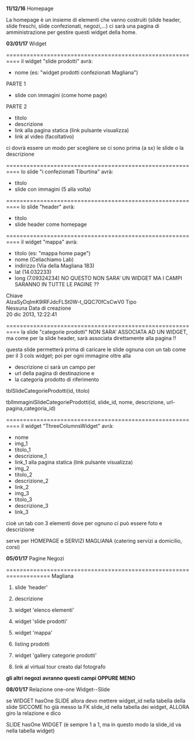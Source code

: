 
**11/12/16** Homepage

La homepage è un insieme di elementi che vanno costruiti (slide header, slide freschi, slide confezionati, negozi,...)
ci sarà una pagina di amministrazione per gestire questi widget della home.


**03/01/17** Widget


==========================================================
il widget "slide prodotti" avrà:

- nome (es: "widget prodotti confezionati Magliana")

PARTE 1
- slide con immagini (come home page)

PARTE 2
- titolo
- descrizione
- link alla pagina statica (link pulsante visualizza)
- link al video (facoltativo)

ci dovrà essere un modo per scegliere se ci sono prima (a sx) le slide o la descrizione

==========================================================
lo slide "i confezionati Tiburtina" avrà:

- titolo
- slide con immagini (5 alla volta)




==========================================================
lo slide "header" avrà:

- titolo
- slide header come homepage


==========================================================
il widget "mappa" avrà:

- titolo (es: "mappa home page")
- nome (Celiachiamo Lab)
- indirizzo (Via della Magliana 183)
- lat (14.032233)
- long (7.09324234)
NO QUESTO NON SARA' UN WIDGET MA I CAMPI SARANNO IN TUTTE LE PAGINE ??


Chiave	
AIzaSyDqImK9lRFJdcFLSt0W-t_QQC70fCsCwV0
Tipo	
Nessuna
Data di creazione	
20 dic 2013, 12:22:41


==========================================================
la slide "categorie prodotti" NON SARA' ASSOCIATA AD UN WIDGET, ma come per la slide header, sarà associata direttamente alla pagina !!

questa slide permetterà prima di caricare le slide ognuna con un tab come per il 3 cols widget;
poi per ogni immagine oltre alla 
- descrizione
ci sarà un campo per
- url della pagina di destinazione 
e 
- la categoria prodotto di riferimento

tblSlideCategorieProdotti(id, titolo)

tblImmaginiSlideCategorieProdotti(id, slide_id, nome, descrizione, url-pagina,categoria_id)




==========================================================
il widget "ThreeColumnsWidget" avrà:

- nome
- img_1
- titolo_1
- descrizione_1
- link_1 alla pagina statica (link pulsante visualizza)
- img_2
- titolo_2
- descrizione_2
- link_2
- img_3
- titolo_3
- descrizione_3
- link_3



cioè  un tab con 3 elementi dove per ognuno ci può essere foto e descrizione

serve per HOMEPAGE e SERVIZI MAGLIANA (catering servizi a domicilio, corsi)










**05/01/17** Pagine Negozi


===================================================================
Magliana

1. slide 'header'

2. descrizione

3. widget 'elenco elementi'

4. widget 'slide prodotti'

5. widget 'mappa'

6. listing prodotti

7. widget 'gallery categorie prodotti' 

8. link al virtual tour creato dal fotografo

**gli altri negozi avranno questi campi OPPURE MENO**



**08/01/17** Relazione one-one Widget--Slide

se WIDGET hasOne SLIDE allora devo mettere widget_id nella tabella della slide
SICCOME ho già messo la FK slide_id nella tabella dei widget, ALLORA giro la relazione e dico 

SLIDE hasOne WIDGET (è sempre 1 a 1, ma in questo modo la slide_id va nella tabella widget)
